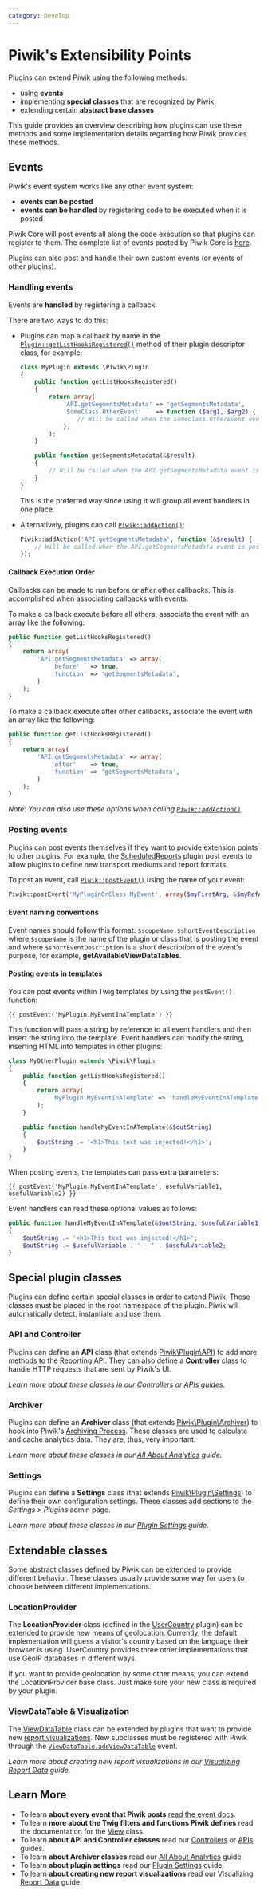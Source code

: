 ```yaml
---
category: Develop
---
```

# Piwik's Extensibility Points

Plugins can extend Piwik using the following methods:

- using **events**
- implementing **special classes** that are recognized by Piwik
- extending certain **abstract base classes**

This guide provides an overview describing how plugins can use these methods and some implementation details regarding how Piwik provides these methods.

## Events

Piwik's event system works like any other event system:

- **events can be posted**
- **events can be handled** by registering code to be executed when it is posted

Piwik Core will post events all along the code execution so that plugins can register to them. The complete list of events posted by Piwik Core is [here](/api-reference/events).

Plugins can also post and handle their own custom events (or events of other plugins).

### Handling events

Events are **handled** by registering a callback.

There are two ways to do this:

- Plugins can map a callback by name in the [`Plugin::getListHooksRegistered()`](/api-reference/Piwik/Plugin#getlisthooksregistered) method of their plugin descriptor class, for example:

    ```php
    class MyPlugin extends \Piwik\Plugin
    {
        public function getListHooksRegistered()
        {
            return array(
                'API.getSegmentsMetadata' => 'getSegmentsMetadata',
                'SomeClass.OtherEvent'    => function ($arg1, $arg2) {
                    // Will be called when the SomeClass.OtherEvent event is posted
                },
            );
        }

        public function getSegmentsMetadata(&$result)
        {
            // Will be called when the API.getSegmentsMetadata event is posted
        }
    }
    ```

    This is the preferred way since using it will group all event handlers in one place.

- Alternatively, plugins can call [`Piwik::addAction()`](/api-reference/Piwik/Piwik#addaction):

    ```php
    Piwik::addAction('API.getSegmentsMetadata', function (&$result) {
        // Will be called when the API.getSegmentsMetadata event is posted
    });
    ```

#### Callback Execution Order

Callbacks can be made to run before or after other callbacks. This is accomplished when associating callbacks with events.

To make a callback execute before all others, associate the event with an array like the following:

```php
public function getListHooksRegistered()
{
    return array(
        'API.getSegmentsMetadata' => array(
            'before'   => true,
            'function' => 'getSegmentsMetadata',
        )
    );
}
```

To make a callback execute after other callbacks, associate the event with an array like the following:

```php
public function getListHooksRegistered()
{
    return array(
        'API.getSegmentsMetadata' => array(
            'after'    => true,
            'function' => 'getSegmentsMetadata',
        )
    );
}
```

*Note: You can also use these options when calling [`Piwik::addAction()`](/api-reference/Piwik/Piwik#addaction).*

### Posting events

Plugins can post events themselves if they want to provide extension points to other plugins. For example, the [ScheduledReports](https://github.com/piwik/piwik/tree/master/plugins/ScheduledReports) plugin post events to allow plugins to define new transport mediums and report formats.

To post an event, call [`Piwik::postEvent()`](/api-reference/Piwik/Piwik#postevent) using the name of your event:

```php
Piwik::postEvent('MyPluginOrClass.MyEvent', array($myFirstArg, &$myRefArg));
```

#### Event naming conventions

Event names should follow this format: `$scopeName.$shortEventDescription` where `$scopeName` is the name of the plugin or class that is posting the event and where `$shortEventDescription` is a short description of the event's purpose, for example, **getAvailableViewDataTables**.

#### Posting events in templates

You can post events within Twig templates by using the `postEvent()` function:

```twig
{{ postEvent('MyPlugin.MyEventInATemplate') }}
```

This function will pass a string by reference to all event handlers and then insert the string into the template. Event handlers can modify the string, inserting HTML into templates in other plugins:

```php
class MyOtherPlugin extends \Piwik\Plugin
{
    public function getListHooksRegistered()
    {
        return array(
            'MyPlugin.MyEventInATemplate' => 'handleMyEventInATemplate',
        );
    }

    public function handleMyEventInATemplate(&$outString)
    {
        $outString .= '<h1>This text was injected!</h1>';
    }
}
```

When posting events, the templates can pass extra parameters:

```twig
{{ postEvent('MyPlugin.MyEventInATemplate', usefulVariable1, usefulVariable2) }}
```

Event handlers can read these optional values as follows:

```php
public function handleMyEventInATemplate(&$outString, $usefulVariable1, $usefulVariable2)
{
    $outString .= '<h1>This text was injected!</h1>';
    $outString .= $usefulVariable . ' - ' . $usefulVariable2;
}
```

## Special plugin classes

Plugins can define certain special classes in order to extend Piwik. These classes must be placed in the root namespace of the plugin. Piwik will automatically detect, instantiate and use them.

### API and Controller

Plugins can define an **API** class (that extends [Piwik\Plugin\API](/api-reference/Piwik/Plugin/API)) to add more methods to the [Reporting API](/guides/piwiks-reporting-api). They can also define a **Controller** class to handle HTTP requests that are sent by Piwik's UI.

*Learn more about these classes in our [Controllers](/guides/controllers) or [APIs](/guides/apis) guides.*

### Archiver

Plugins can define an **Archiver** class (that extends [Piwik\Plugin\Archiver](/api-reference/Piwik/Plugin/Archiver)) to hook into Piwik's [Archiving Process](/guides/all-about-analytics-data#the-archiving-process). These classes are used to calculate and cache analytics data. They are, thus, very important.

*Learn more about these classes in our [All About Analytics](/guides/all-about-analytics-data) guide.*

### Settings

Plugins can define a **Settings** class (that extends [Piwik\Plugin\Settings](/api-reference/Piwik/Plugin/Settings)) to define their own configuration settings. These classes add sections to the _Settings > Plugins_ admin page.

*Learn more about these classes in our [Plugin Settings](/guides/plugin-settings) guide.*

## Extendable classes

Some abstract classes defined by Piwik can be extended to provide different behavior. These classes usually provide some way for users to choose between different implementations.

### LocationProvider

The **LocationProvider** class (defined in the [UserCountry](https://github.com/piwik/piwik/tree/master/plugins/UserCountry) plugin) can be extended to provide new means of geolocation. Currently, the default implementation will guess a visitor's country based on the language their browser is using. UserCountry provides three other implementations that use GeoIP databases in different ways.

If you want to provide geolocation by some other means, you can extend the LocationProvider base class. Just make sure your new class is required by your plugin.

### ViewDataTable & Visualization

The [ViewDataTable](/api-reference/Piwik/Plugin/ViewDataTable) class can be extended by plugins that want to provide new [report visualizations](/guides/visualizing-report-data#core-visualizations). New subclasses must be registered with Piwik through the [`ViewDataTable.addViewDataTable`](/api-reference/events#viewdatatableaddviewdatatable) event.

*Learn more about creating new report visualizations in our [Visualizing Report Data](/guides/visualizing-report-data) guide.*

## Learn More

* To learn **about every event that Piwik posts** [read the event docs](/api-reference/events).
* To learn **more about the Twig filters and functions Piwik defines** read the documentation for the [View](/api-reference/Piwik/View) class.
* To learn **about API and Controller classes** read our [Controllers](/guides/controllers) or [APIs](/guides/apis) guides.
* To learn **about Archiver classes** read our [All About Analytics](/guides/all-about-analytics-data) guide.
* To learn **about plugin settings** read our [Plugin Settings](/guides/plugin-settings) guide.
* To learn **about creating new report visualizations** read our [Visualizing Report Data](/guides/visualizing-report-data) guide.
